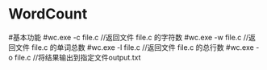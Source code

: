 # WordCount

#基本功能
#wc.exe -c file.c     //返回文件 file.c 的字符数
#wc.exe -w file.c     //返回文件 file.c 的单词总数
#wc.exe -l file.c     //返回文件 file.c 的总行数
#wc.exe -o file.c     //将结果输出到指定文件output.txt
